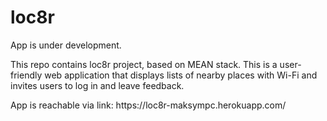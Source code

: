 # loc8r
<p>App is under development.
<p>This repo contains loc8r project, based on MEAN stack. This is a user-friendly web application that displays lists of nearby places with Wi-Fi and invites users to log in and leave feedback.
<p>App is reachable via link: https://loc8r-maksympc.herokuapp.com/
